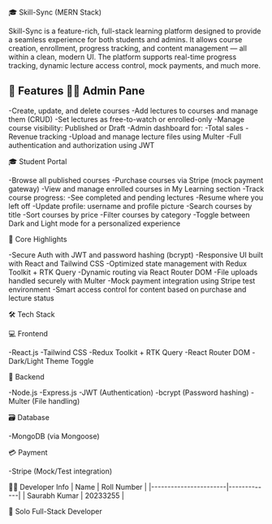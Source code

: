 🎓 Skill-Sync (MERN Stack)

Skill-Sync is a feature-rich, full-stack learning platform designed to provide a seamless experience for both students and admins. It allows course creation, enrollment, progress tracking, and content management — all within a clean, modern UI. The platform supports real-time progress tracking, dynamic lecture access control, mock payments, and much more.

🔧 Features
👨‍💼 Admin Pane
-
-Create, update, and delete courses
-Add lectures to courses and manage them (CRUD)
-Set lectures as free-to-watch or enrolled-only
-Manage course visibility: Published or Draft
-Admin dashboard for:
    -Total sales
    -Revenue tracking
-Upload and manage lecture files using Multer
-Full authentication and authorization using JWT

🎓 Student Portal

-Browse all published courses
-Purchase courses via Stripe (mock payment gateway)
-View and manage enrolled courses in My Learning section
-Track course progress:
-See completed and pending lectures
-Resume where you left off
-Update profile: username and profile picture
-Search courses by title
-Sort courses by price
-Filter courses by category
-Toggle between Dark and Light mode for a personalized experience

💬 Core Highlights

-Secure Auth with JWT and password hashing (bcrypt)
-Responsive UI built with React and Tailwind CSS
-Optimized state management with Redux Toolkit + RTK Query
-Dynamic routing via React Router DOM
-File uploads handled securely with Multer
-Mock payment integration using Stripe test environment
-Smart access control for content based on purchase and lecture status

🛠 Tech Stack

💻 Frontend

-React.js
-Tailwind CSS
-Redux Toolkit + RTK Query
-React Router DOM
-Dark/Light Theme Toggle

🧠 Backend

-Node.js
-Express.js
-JWT (Authentication)
-bcrypt (Password hashing)
-Multer (File handling)

🗃️ Database

-MongoDB (via Mongoose)

💳 Payment

-Stripe (Mock/Test integration)

🧑‍💻 Developer Info
| Name                  | Roll Number |
|-----------------------|-------------|
| Saurabh Kumar         | 20233255    |

🚀 Solo Full-Stack Developer